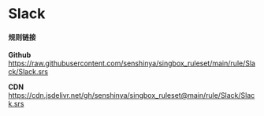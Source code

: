 # Slack

#### 规则链接

**Github**
https://raw.githubusercontent.com/senshinya/singbox_ruleset/main/rule/Slack/Slack.srs

**CDN**
https://cdn.jsdelivr.net/gh/senshinya/singbox_ruleset@main/rule/Slack/Slack.srs